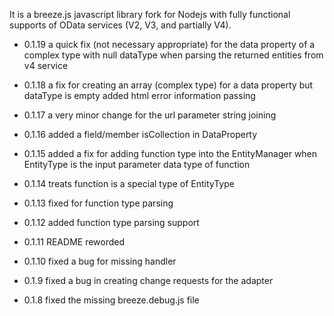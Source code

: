 
It is a breeze.js javascript library fork for Nodejs with fully functional supports of OData services (V2, V3, and partially V4).

* 0.1.19
  a quick fix (not necessary appropriate) for the data property of a complex type with null dataType when parsing the returned entities from v4 service

* 0.1.18
  a fix for creating an array (complex type) for a data property but dataType is empty
  added html error information passing

* 0.1.17
a very minor change for the url parameter string joining

* 0.1.16
added a field/member isCollection in DataProperty

* 0.1.15
added a fix for adding function type into the EntityManager when EntityType is the input parameter data type of function

* 0.1.14
treats function is a special type of EntityType

* 0.1.13
fixed for function type parsing

* 0.1.12
added function type parsing support

* 0.1.11
README reworded

* 0.1.10
fixed a bug for missing handler

* 0.1.9
fixed a bug in creating change requests for the adapter

* 0.1.8
fixed the missing breeze.debug.js file
